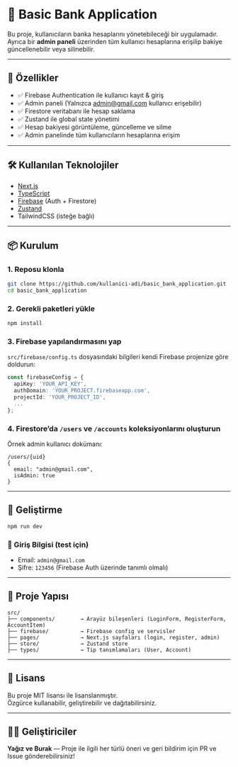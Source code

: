 # 🏦 Basic Bank Application

Bu proje, kullanıcıların banka hesaplarını yönetebileceği bir uygulamadır.  
Ayrıca bir **admin paneli** üzerinden tüm kullanıcı hesaplarına erişilip bakiye güncellenebilir veya silinebilir.

---

## 🚀 Özellikler

- ✅ Firebase Authentication ile kullanıcı kayıt & giriş
- ✅ Admin paneli (Yalnızca admin@gmail.com kullanıcı erişebilir)
- ✅ Firestore veritabanı ile hesap saklama
- ✅ Zustand ile global state yönetimi
- ✅ Hesap bakiyesi görüntüleme, güncelleme ve silme
- ✅ Admin panelinde tüm kullanıcıların hesaplarına erişim

---

## 🛠️ Kullanılan Teknolojiler

- [Next.js](https://nextjs.org/)
- [TypeScript](https://www.typescriptlang.org/)
- [Firebase](https://firebase.google.com/) (Auth + Firestore)
- [Zustand](https://github.com/pmndrs/zustand)
- TailwindCSS (isteğe bağlı)

---

## 📦 Kurulum

### 1. Reposu klonla

```bash
git clone https://github.com/kullanici-adi/basic_bank_application.git
cd basic_bank_application
```

### 2. Gerekli paketleri yükle

```bash
npm install
```

### 3. Firebase yapılandırmasını yap

`src/firebase/config.ts` dosyasındaki bilgileri kendi Firebase projenize göre doldurun:

```ts
const firebaseConfig = {
  apiKey: 'YOUR_API_KEY',
  authDomain: 'YOUR_PROJECT.firebaseapp.com',
  projectId: 'YOUR_PROJECT_ID',
  ...
};
```

### 4. Firestore’da `/users` ve `/accounts` koleksiyonlarını oluşturun

Örnek admin kullanıcı dokümanı:

```
/users/{uid}
{
  email: "admin@gmail.com",
  isAdmin: true
}
```

---

## 🧪 Geliştirme

```bash
npm run dev
```

### 🔑 Giriş Bilgisi (test için)

- Email: `admin@gmail.com`
- Şifre: `123456` (Firebase Auth üzerinde tanımlı olmalı)

---

## 📁 Proje Yapısı

```
src/
├── components/        → Arayüz bileşenleri (LoginForm, RegisterForm, AccountItem)
├── firebase/          → Firebase config ve servisler
├── pages/             → Next.js sayfaları (login, register, admin)
├── store/             → Zustand store
├── types/             → Tip tanımlamaları (User, Account)
```

---

## 📜 Lisans

Bu proje MIT lisansı ile lisanslanmıştır.  
Özgürce kullanabilir, geliştirebilir ve dağıtabilirsiniz.

---

## 👨‍💻 Geliştiriciler

**Yağız ve Burak** — 
Proje ile ilgili her türlü öneri ve geri bildirim için PR ve Issue gönderebilirsiniz!
